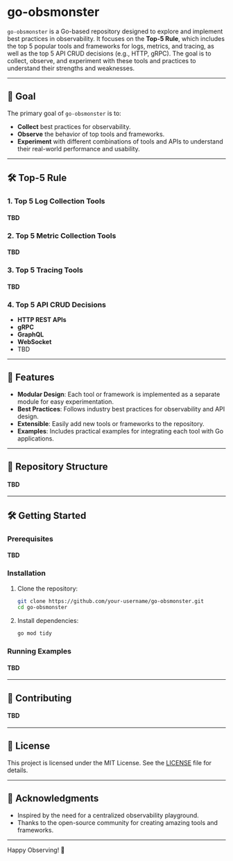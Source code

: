 # go-obsmonster

`go-obsmonster` is a Go-based repository designed to explore and implement best practices in observability. It focuses on the **Top-5 Rule**, which includes the top 5 popular tools and frameworks for logs, metrics, and tracing, as well as the top 5 API CRUD decisions (e.g., HTTP, gRPC). The goal is to collect, observe, and experiment with these tools and practices to understand their strengths and weaknesses.

---

## 🎯 Goal

The primary goal of `go-obsmonster` is to:
- **Collect** best practices for observability.
- **Observe** the behavior of top tools and frameworks.
- **Experiment** with different combinations of tools and APIs to understand their real-world performance and usability.

---

## 🛠️ Top-5 Rule

### 1. **Top 5 Log Collection Tools**
#### TBD

### 2. **Top 5 Metric Collection Tools**
#### TBD

### 3. **Top 5 Tracing Tools**
#### TBD

### 4. **Top 5 API CRUD Decisions**
- **HTTP REST APIs**
- **gRPC**
- **GraphQL**
- **WebSocket**
- TBD

---

## 🚀 Features

- **Modular Design**: Each tool or framework is implemented as a separate module for easy experimentation.
- **Best Practices**: Follows industry best practices for observability and API design.
- **Extensible**: Easily add new tools or frameworks to the repository.
- **Examples**: Includes practical examples for integrating each tool with Go applications.

---

## 📂 Repository Structure
#### TBD


---

## 🛠️ Getting Started

### Prerequisites
#### TBD

### Installation
1. Clone the repository:
   ```bash
   git clone https://github.com/your-username/go-obsmonster.git
   cd go-obsmonster
   ```
2. Install dependencies:
   ```bash
   go mod tidy
   ```

### Running Examples
#### TBD

---

## 🤝 Contributing

#### TBD

---

## 📄 License

This project is licensed under the MIT License. See the [LICENSE](LICENSE) file for details.

---

## 🙏 Acknowledgments

- Inspired by the need for a centralized observability playground.
- Thanks to the open-source community for creating amazing tools and frameworks.

---

Happy Observing! 🚀
